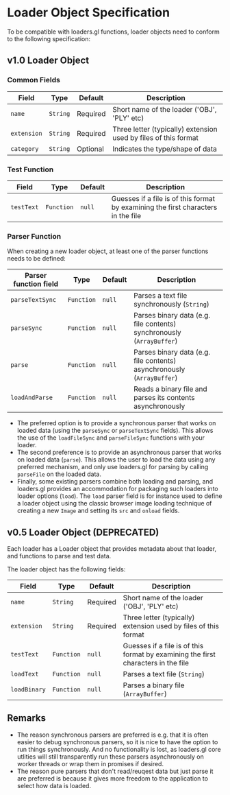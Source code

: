 # Loader Object Specification

To be compatible with loaders.gl functions, loader objects need to conform to the following specification:

## v1.0 Loader Object

### Common Fields

| Field           | Type        | Default    | Description |
| ---             | ---         | ---        | ---         |
| `name`          | `String`    | Required   | Short name of the loader ('OBJ', 'PLY' etc) |
| `extension`     | `String`    | Required   | Three letter (typically) extension used by files of this format |
| `category`      | `String`    | Optional   | Indicates the type/shape of data |


### Test Function

| Field           | Type        | Default    | Description |
| ---             | ---         | ---        | ---         |
| `testText`      | `Function`  | `null`     | Guesses if a file is of this format by examining the first characters in the file |


### Parser Function

When creating a new loader object, at least one of the parser functions needs to be defined:

| Parser function field | Type        | Default    | Description |
| ---                   | ---         | ---        | ---         |
| `parseTextSync`       | `Function`  | `null`     | Parses a text file synchronously (`String`) |
| `parseSync`           | `Function`  | `null`     | Parses binary data (e.g. file contents) synchronously (`ArrayBuffer`) |
| `parse`               | `Function`  | `null`     | Parses binary data (e.g. file contents) asynchronously (`ArrayBuffer`) |
| `loadAndParse`        | `Function`  | `null`     | Reads a binary file and parses its contents asynchronously |


* The preferred option is to provide a synchronous parser that works on loaded data (using the `parseSync` or `parseTextSync` fields). This allows the use of the `loadFileSync` and `parseFileSync` functions with your loader.
* The second preference is to provide an asynchronous parser that works on loaded data (`parse`). This allows the user to load the data using any preferred mechanism, and only use loaders.gl for parsing by calling `parseFile` on the loaded data.
* Finally, some existing parsers combine both loading and parsing, and loaders.gl provides an accommodation for packaging such loaders into loader options (`load`). The `load` parser field is for instance used to define a loader object using the classic browser image loading technique of creating a new `Image` and setting its `src` and `onload` fields.


## v0.5 Loader Object (DEPRECATED)

Each loader has a Loader object that provides metadata about that loader, and functions to parse and test data.

The loader object has the following fields:

| Field           | Type        | Default    | Description |
| ---             | ---         | ---        | ---         |
| `name`          | `String`    | Required   | Short name of the loader ('OBJ', 'PLY' etc) |
| `extension`     | `String`    | Required   | Three letter (typically) extension used by files of this format |
| `testText`      | `Function`  | `null`     | Guesses if a file is of this format by examining the first characters in the file |
| `loadText`      | `Function`  | `null`     | Parses a text file (`String`) |
| `loadBinary`    | `Function`  | `null`     | Parses a binary file (`ArrayBuffer`) |


## Remarks

* The reason synchronous parsers are preferred is e.g. that it is often easier to debug synchronous parsers, so it is nice to have the option to run things synchronously. And no functionality is lost, as loaders.gl core utlities will still transparently run these parsers asynchronously on worker threads or wrap them in promises if desired.
* The reason pure parsers that don't read/reuqest data but just parse it are preferred is because it gives more freedom to the application to select how data is loaded.
